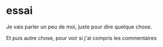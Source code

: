 # essai

Je vais parler un peu de moi, juste pour dire quelque chose.

Et puis autre chose, pour voir si j'ai compris les commentaires
